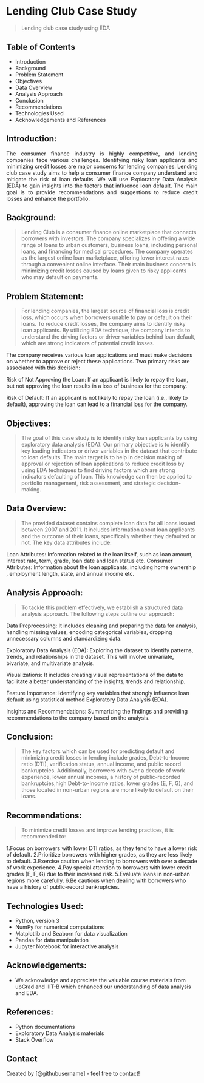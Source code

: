 # Lending Club Case Study
> Lending club case study using EDA

## Table of Contents
* Introduction
* Background
* Problem Statement
* Objectives
* Data Overview
* Analysis Approach 
* Conclusion
* Recommendations
* Technologies Used
* Acknowledgements and References

## Introduction:  
<p style='text-align: justify;'>The consumer finance industry is highly competitive, and lending companies face various challenges. Identifying risky loan applicants and minimizing credit losses are major concerns for lending companies. Lending club case study aims to help a consumer finance company understand and mitigate the risk of loan defaults. We will use Exploratory Data Analysis (EDA) to gain insights into the factors that influence loan default. The main goal is to provide recommendations and suggestions to reduce credit losses and enhance the portfolio.</p>

## Background:  
>Lending Club is a consumer finance online marketplace that connects borrowers with investors. The company specializes in offering a wide range of loans to urban customers, business loans, including personal loans, and financing for medical procedures. The company operates as the largest online loan marketplace, offering lower interest rates through a convenient online interface. Their main business concern is minimizing credit losses caused by loans given to risky applicants who may default on payments.

## Problem Statement:  
>For lending companies, the largest source of financial loss is credit loss, which occurs when borrowers unable to pay or default on their loans. To reduce credit losses, the company aims to identify risky loan applicants. By utilizing EDA technique, the company intends to understand the driving factors or driver variables behind loan default, which are strong indicators of potential credit losses.

The company receives various loan applications and must make decisions on whether to approve or reject these applications. Two primary risks are associated with this decision:

Risk of Not Approving the Loan:
If an applicant is likely to repay the loan, but not approving the loan results in a loss of business for the company.

Risk of Default:
If an applicant is not likely to repay the loan (i.e., likely to default), approving the loan can lead to a financial loss for the company.

## Objectives:  
>The goal of this case study is to identify risky loan applicants by using exploratory data analysis (EDA). Our primary objective is to identify key leading indicators or driver variables in the dataset that contribute to loan defaults. The main target is to help in decision making of approval or rejection of loan applications to reduce credit loss by using EDA techniques to find driving factors which are strong indicators defaulting of loan. This knowledge can then be applied to portfolio management, risk assessment, and strategic decision-making.

## Data Overview: 
>The provided dataset contains complete loan data for all loans issued between 2007 and 2011. It includes information about loan applicants and the outcome of their loans, specifically whether they defaulted or not. The key data attributes include:

Loan Attributes: Information related to the loan itself, such as loan amount, interest rate, term, grade, loan date and loan status etc.
Consumer Attributes: Information about the loan applicants, including home ownership , employment length, state, and annual income etc.


## Analysis Approach:  
>To tackle this problem effectively, we establish a structured data analysis approach. The following steps outline our approach:

Data Preprocessing: 
It includes cleaning and preparing the data for analysis, handling missing values, encoding categorical variables, dropping unnecessary columns and standardizing data.

Exploratory Data Analysis (EDA): Exploring the dataset to identify patterns, trends, and relationships in the dataset. This will involve univariate, bivariate, and multivariate analysis.

Visualizations: It includes creating visual representations of the data to facilitate a better understanding of the insights, trends and relationship.

Feature Importance: Identifying key variables that strongly influence loan default using statistical method Exploratory Data Analysis (EDA).

Insights and Recommendations: Summarizing the findings and providing recommendations to the company based on the analysis.

## Conclusion:  
>The key factors which can be used for predicting default and minimizing credit losses in lending include grades, Debt-to-Income ratio (DTI), verification status, annual income, and public record bankruptcies. Additionally, borrowers with over a decade of work experience, lower annual incomes, a history of public-recorded bankruptcies,high Debt-to-Income ratios, lower grades (E, F, G), and those located in non-urban regions are more likely to default on their loans.

## Recommendations:  
>To minimize credit losses and improve lending practices, it is recommended to:

1.Focus on borrowers with lower DTI ratios, as they tend to have a lower risk of default.
2.Prioritize borrowers with higher grades, as they are less likely to default.
3.Exercise caution when lending to borrowers with over a decade of work experience.
4.Pay special attention to borrowers with lower credit grades (E, F, G) due to their increased risk.
5.Evaluate loans in non-urban regions more carefully.
6.Be cautious when dealing with borrowers who have a history of public-record bankruptcies.


## Technologies Used:
- Python, version 3
- NumPy for numerical computations
- Matplotlib and Seaborn for data visualization
- Pandas for data manipulation
- Jupyter Notebook for interactive analysis


## Acknowledgements:
- We acknowledge and appreciate the valuable course materials from upGrad and  IIIT-B which enhanced our understanding of data analysis and EDA.
## References:
- Python documentations
- Exploratory Data Analysis materials
- Stack Overflow


## Contact
Created by [@githubusername] - feel free to contact!
